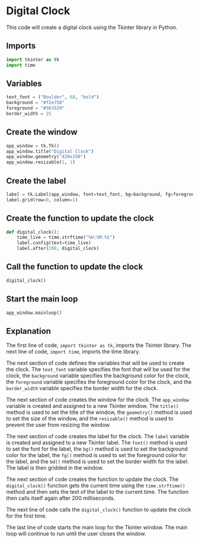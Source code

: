 # Digital Clock

This code will create a digital clock using the Tkinter library in Python.

## Imports

```python
import tkinter as tk
import time
```

## Variables

```python
text_font = ("Boulder", 68, "bold")
background = "#f2e750"
foreground = "#363529"
border_width = 25
```

## Create the window

```python
app_window = tk.Tk()
app_window.title("Digital Clock")
app_window.geometry("420x150")
app_window.resizable(1, 1)
```

## Create the label

```python
label = tk.Label(app_window, font=text_font, bg=background, fg=foreground, bd=border_width)
label.grid(row=0, column=1)
```

## Create the function to update the clock

```python
def digital_clock():
    time_live = time.strftime("%H:%M:%S")
    label.config(text=time_live)
    label.after(200, digital_clock)
```

## Call the function to update the clock

```python
digital_clock()
```

## Start the main loop

```python
app_window.mainloop()
```

## Explanation

The first line of code, `import tkinter as tk`, imports the Tkinter library. The next line of code, `import time`, imports the time library.

The next section of code defines the variables that will be used to create the clock. The `text_font` variable specifies the font that will be used for the clock, the `background` variable specifies the background color for the clock, the `foreground` variable specifies the foreground color for the clock, and the `border_width` variable specifies the border width for the clock.

The next section of code creates the window for the clock. The `app_window` variable is created and assigned to a new Tkinter window. The `title()` method is used to set the title of the window, the `geometry()` method is used to set the size of the window, and the `resizable()` method is used to prevent the user from resizing the window.

The next section of code creates the label for the clock. The `label` variable is created and assigned to a new Tkinter label. The `font()` method is used to set the font for the label, the `bg()` method is used to set the background color for the label, the `fg()` method is used to set the foreground color for the label, and the `bd()` method is used to set the border width for the label. The label is then gridded in the window.

The next section of code creates the function to update the clock. The `digital_clock()` function gets the current time using the `time.strftime()` method and then sets the text of the label to the current time. The function then calls itself again after 200 milliseconds.

The next line of code calls the `digital_clock()` function to update the clock for the first time.

The last line of code starts the main loop for the Tkinter window. The main loop will continue to run until the user closes the window.
